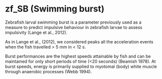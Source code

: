 # zf_SB (Swimming burst)

Zebrafish larval swimming burst is a parameter previously used as a measure to predict impulsive behaviour in zebrafish larvae to assess impulsivity (Lange et al., 2012).

As in Lange et al., (2012), we considered peaks all the acceleration events when the fish travelled > 5 mm in < 12 s. 

Burst performances are the highest speeds attainable by fish and can be maintained for only short periods of time (<20 seconds) (Beamish 1978). 
At burst speeds, energy is primarily supplied to myotomal (body) white muscle through anaerobic processes (Webb 1994).

